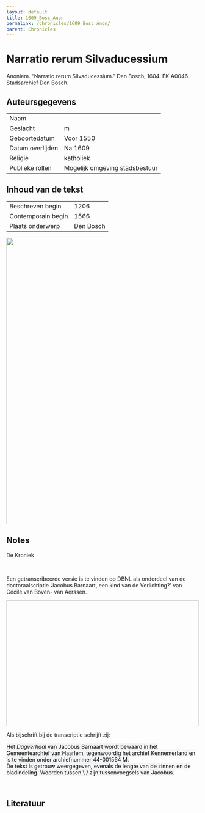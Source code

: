 ```yaml
---
layout: default
title: 1609_Bosc_Anon
permalink: /chronicles/1609_Bosc_Anon/
parent: Chronicles
--- 
```



# Narratio rerum Silvaducessium 

Anoniem. “Narratio rerum Silvaducessium.” Den Bosch, 1604. EK-A0046. Stadsarchief Den Bosch. 

## Auteursgegevens 

| | | 
| --------------- | --------------- | 
| Naam |   | 
| Geslacht | m | 
 | Geboortedatum | Voor 1550 | 
| Datum overlijden | Na 1609 | 
| Religie | katholiek | 
| Publieke rollen | Mogelijk omgeving stadsbestuur | 

## Inhoud van de tekst 

| | | 
| --------------- | --------------- | 
| Beschreven begin | 1206 | 
| Contemporain begin | 1566 | 
| Plaats onderwerp | Den Bosch | 

[<img src="..\..\barplots_chronicles\1609_Bosc_Anon.jpg" width="750"/>](..\..\barplots_chronicles\1609_Bosc_Anon.jpg) 

## Notes 

<div data-schema-version="8"><p>De Kroniek</p>
<p>&nbsp;</p>
<p>Een getranscribeerde versie is te vinden op DBNL als onderdeel van de doctoraalscriptie 'Jacobus Barnaart, een kind van de Verlichting?' van Cécile van Boven- van Aerssen.</p>
<p><img alt="" data-attachment-key="XMKBAG3I" width="606" height="329"></p>
<p>Als bijschrift bij de transcriptie schrijft zij:</p>
<p><span style="color: #000000"><span style="background-color: #f3f4f5">Het&nbsp;</span></span><em><span style="color: #000000"><span style="background-color: #f3f4f5">Dagverhaal</span></span></em><span style="color: #000000"><span style="background-color: #f3f4f5">&nbsp;van Jacobus Barnaart wordt bewaard in het Gemeentearchief van Haarlem, tegenwoordig het archief Kennemerland en is te vinden onder archiefnummer 44-001564 M.<br>De tekst is getrouw weergegeven, evenals de lengte van de zinnen en de bladindeling. Woorden tussen \ / zijn tussenvoegsels van Jacobus.</span></span></p>
<p>&nbsp;</p>
</div> 

## Literatuur 

